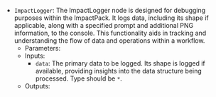 - `ImpactLogger`: The ImpactLogger node is designed for debugging purposes within the ImpactPack. It logs data, including its shape if applicable, along with a specified prompt and additional PNG information, to the console. This functionality aids in tracking and understanding the flow of data and operations within a workflow.
    - Parameters:
    - Inputs:
        - `data`: The primary data to be logged. Its shape is logged if available, providing insights into the data structure being processed. Type should be `*`.
    - Outputs:
